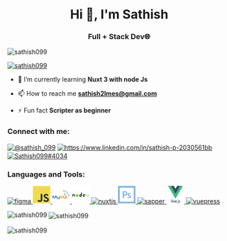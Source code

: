 <h1 align="center">Hi 👋, I'm Sathish</h1>
<h3 align="center">Full + Stack Dev🌐</h3>

<p align="left"> <img src="https://komarev.com/ghpvc/?username=sathish099&label=Profile%20views&color=0e75b6&style=flat" alt="sathish099" /> </p>

<p align="left"> <a href="https://github.com/ryo-ma/github-profile-trophy"><img src="https://github-profile-trophy.vercel.app/?username=sathish099" alt="sathish099" /></a> </p>

- 🌱 I’m currently learning **Nuxt 3 with node Js**

- 📫 How to reach me **sathish2lmes@gmail.com**

- ⚡ Fun fact **Scripter as beginner**

<h3 align="left">Connect with me:</h3>
<p align="left">
<a href="https://twitter.com/@sathish_099" target="blank"><img align="center" src="https://raw.githubusercontent.com/rahuldkjain/github-profile-readme-generator/master/src/images/icons/Social/twitter.svg" alt="@sathish_099" height="30" width="40" /></a>
<a href="https://linkedin.com/in/https://www.linkedin.com/in/sathish-p-2030561bb" target="blank"><img align="center" src="https://raw.githubusercontent.com/rahuldkjain/github-profile-readme-generator/master/src/images/icons/Social/linked-in-alt.svg" alt="https://www.linkedin.com/in/sathish-p-2030561bb" height="30" width="40" /></a>
<a href="https://discord.gg/Sathish099#4034" target="blank"><img align="center" src="https://raw.githubusercontent.com/rahuldkjain/github-profile-readme-generator/master/src/images/icons/Social/discord.svg" alt="Sathish099#4034" height="30" width="40" /></a>
</p>

<h3 align="left">Languages and Tools:</h3>
<p align="left"> <a href="https://www.figma.com/" target="_blank" rel="noreferrer"> <img src="https://www.vectorlogo.zone/logos/figma/figma-icon.svg" alt="figma" width="40" height="40"/> </a> <a href="https://developer.mozilla.org/en-US/docs/Web/JavaScript" target="_blank" rel="noreferrer"> <img src="https://raw.githubusercontent.com/devicons/devicon/master/icons/javascript/javascript-original.svg" alt="javascript" width="40" height="40"/> </a> <a href="https://www.mysql.com/" target="_blank" rel="noreferrer"> <img src="https://raw.githubusercontent.com/devicons/devicon/master/icons/mysql/mysql-original-wordmark.svg" alt="mysql" width="40" height="40"/> </a> <a href="https://nodejs.org" target="_blank" rel="noreferrer"> <img src="https://raw.githubusercontent.com/devicons/devicon/master/icons/nodejs/nodejs-original-wordmark.svg" alt="nodejs" width="40" height="40"/> </a> <a href="https://nuxtjs.org/" target="_blank" rel="noreferrer"> <img src="https://www.vectorlogo.zone/logos/nuxtjs/nuxtjs-icon.svg" alt="nuxtjs" width="40" height="40"/> </a> <a href="https://www.photoshop.com/en" target="_blank" rel="noreferrer"> <img src="https://raw.githubusercontent.com/devicons/devicon/master/icons/photoshop/photoshop-line.svg" alt="photoshop" width="40" height="40"/> </a> <a href="https://sapper.svelte.dev/" target="_blank" rel="noreferrer"> <img src="https://raw.githubusercontent.com/bestofjs/bestofjs-webui/master/public/logos/sapper.svg" alt="sapper" width="40" height="40"/> </a> <a href="https://vuejs.org/" target="_blank" rel="noreferrer"> <img src="https://raw.githubusercontent.com/devicons/devicon/master/icons/vuejs/vuejs-original-wordmark.svg" alt="vuejs" width="40" height="40"/> </a> <a href="https://vuepress.vuejs.org/" target="_blank" rel="noreferrer"> <img src="https://raw.githubusercontent.com/AliasIO/wappalyzer/master/src/drivers/webextension/images/icons/VuePress.svg" alt="vuepress" width="40" height="40"/> </a> </p>

<p><img align="left" src="https://github-readme-stats.vercel.app/api/top-langs?username=sathish099&show_icons=true&locale=en&layout=compact" alt="sathish099" /></p>

<p>&nbsp;<img align="center" src="https://github-readme-stats.vercel.app/api?username=sathish099&show_icons=true&locale=en" alt="sathish099" /></p>

<p><img align="center" src="https://github-readme-streak-stats.herokuapp.com/?user=sathish099&" alt="sathish099" /></p>
